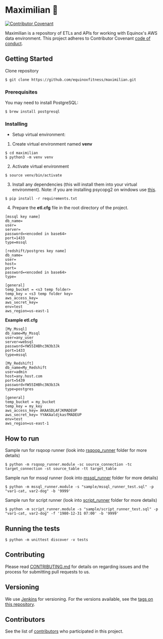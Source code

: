 Maximilian :robot:
==========
[![Contributor Covenant](https://img.shields.io/badge/Contributor%20Covenant-v1.4%20adopted-ff69b4.svg)](code-of-conduct.md)

Maximilian is a repository of ETLs and APIs for working with Equinox's AWS data environment.
This project adheres to Contributor Covenant [code of conduct](https://github.com/equinoxfitness/maximilian/blob/master/CODE_OF_CONDUCT.md).

## Getting Started

Clone repository
```
$ git clone https://github.com/equinoxfitness/maximilian.git
```

### Prerequisites

You may need to install PostgreSQL:
```
$ brew install postgresql
```

### Installing

- Setup virtual environment:
1. Create virtual environment named **venv**
```
$ cd maximilian
$ python3 -m venv venv
```
2. Activate virtual environment
```
$ source venv/bin/activate
```
3. Install any dependencies (this will install them into your virtual environment). 
Note: if you are installing psycopg2 on windows use [this](http://www.stickpeople.com/projects/python/win-psycopg/).
```
$ pip install -r requirements.txt
```
4. Prepare the **etl.cfg** file in the root directory of the project.

```
[mssql key name]
db_name=
user=
server=
password=<encoded in base64>
port=1433
type=mssql

[redshift/postgres key name]
db_name=
user=
host=
port=
password=<encoded in base64>
type=

[general]
temp_bucket = <s3 temp folder>
temp_key = <s3 temp folder key>
aws_access_key=
aws_secret_key=
env=test
aws_region=us-east-1
```

**Example etl.cfg**
```
[My_Mssql]
db_name=My_Mssql
user=any_user
server=websql
password=YW55IHBhc3N3b3Jk
port=1433
type=mssql

[My_Redshift]
db_name=My_Redshift
user=admin
host=any.host.com
port=5439
password=YW55IHBhc3N3b3Jk
type=postgres

[general]
temp_bucket = my_bucket
temp_key = my_key
aws_access_key= AKAASDLAFJKMADEUP
aws_secret_key= YYAKAaldjkasfMADEUP
env=test
aws_region=us-east-1
```

## How to run
Sample run for rsqoop runner (look into [rsqoop_runner](https://github.com/equinoxfitness/maximilian/tree/master/rsqoop_runner) folder for more details)
```
$ python -m rsqoop_runner.module -sc source_connection -tc target_connection -st source_table -tt target_table
```
Sample run for mssql runner (look into [mssql_runner](https://github.com/equinoxfitness/maximilian/tree/master/mssql_runner) folder for more details)
```
$ python -m mssql_runner.module -s "sample/mssql_runner_test.sql" -p "var1-cat, var2-dog" -b '9999'
```
Sample run for script runner (look into [script_runner](https://github.com/equinoxfitness/maximilian/tree/master/script_runner) folder for more details)
```
$ python -m script_runner.module -s "sample/script_runner_test.sql" -p "var1-cat, var2-dog" -f '1980-12-31 07:00' -b '9999'
```

## Running the tests

```
$ python -m unittest discover -v tests
```

## Contributing

Please read [CONTRIBUTING.md](https://github.com/equinoxfitness/maximilian/blob/master/CONTRIBUTING.md) for details on regarding issues and the process for submitting pull requests to us.

## Versioning

We use [Jenkins](https://jenkins.io/) for versioning. For the versions available, see the [tags on this repository](https://github.com/equinoxfitness/maximilian/tags). 

## Contributors

See the list of [contributors](https://github.com/equinoxfitness/maximilian/contributors) who participated in this project.
